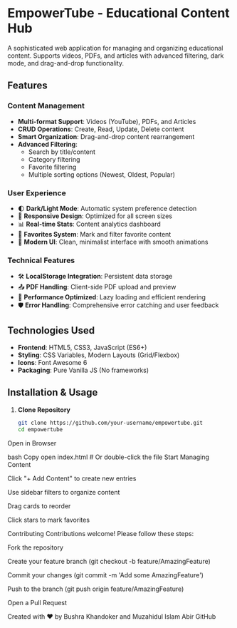 # EmpowerTube - Educational Content Hub


A sophisticated web application for managing and organizing educational content. Supports videos, PDFs, and articles with advanced filtering, dark mode, and drag-and-drop functionality.

## Features

### Content Management
- **Multi-format Support**: Videos (YouTube), PDFs, and Articles
- **CRUD Operations**: Create, Read, Update, Delete content
- **Smart Organization**: Drag-and-drop content rearrangement
- **Advanced Filtering**: 
  - Search by title/content
  - Category filtering
  - Favorite filtering
  - Multiple sorting options (Newest, Oldest, Popular)

### User Experience
- 🌓 **Dark/Light Mode**: Automatic system preference detection
- 📱 **Responsive Design**: Optimized for all screen sizes
- 📊 **Real-time Stats**: Content analytics dashboard
- 💖 **Favorites System**: Mark and filter favorite content
- 🎨 **Modern UI**: Clean, minimalist interface with smooth animations

### Technical Features
- 🛠 **LocalStorage Integration**: Persistent data storage
- 📤 **PDF Handling**: Client-side PDF upload and preview
- 🚀 **Performance Optimized**: Lazy loading and efficient rendering
- 🛡 **Error Handling**: Comprehensive error catching and user feedback

## Technologies Used

- **Frontend**: HTML5, CSS3, JavaScript (ES6+)
- **Styling**: CSS Variables, Modern Layouts (Grid/Flexbox)
- **Icons**: Font Awesome 6
- **Packaging**: Pure Vanilla JS (No frameworks)

## Installation & Usage

1. **Clone Repository**
   ```bash
   git clone https://github.com/your-username/empowertube.git
   cd empowertube
Open in Browser

bash
Copy
open index.html # Or double-click the file
Start Managing Content

Click "+ Add Content" to create new entries

Use sidebar filters to organize content

Drag cards to reorder

Click stars to mark favorites


Contributing
Contributions welcome! Please follow these steps:

Fork the repository

Create your feature branch (git checkout -b feature/AmazingFeature)

Commit your changes (git commit -m 'Add some AmazingFeature')

Push to the branch (git push origin feature/AmazingFeature)

Open a Pull Request


Created with ❤️ by Bushra Khandoker and Muzahidul Islam Abir
GitHub

